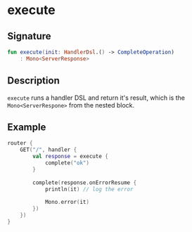 # execute

## Signature

```kotlin
fun execute(init: HandlerDsl.() -> CompleteOperation)
    : Mono<ServerResponse>
```

## Description

`execute` runs a handler DSL and return it's result, which is the `Mono<ServerRespone>` from the nested block.

## Example

```kotlin
router {
    GET("/", handler {
        val response = execute {
            complete("ok")
        }
        
        complete(response.onErrorResume {
            println(it) // log the error
            
            Mono.error(it)
        })
    })
}
```